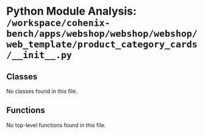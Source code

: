 # Python Module Analysis: `/workspace/cohenix-bench/apps/webshop/webshop/webshop/web_template/product_category_cards/__init__.py`

## Classes

No classes found in this file.


## Functions

No top-level functions found in this file.
